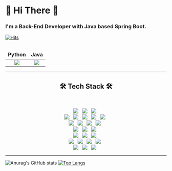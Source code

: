 # 👋 Hi There 👋

### I'm a Back-End Developer with Java based Spring Boot.


[![Hits](https://hits.seeyoufarm.com/api/count/incr/badge.svg?url=https%3A%2F%2Fgithub.com%2Fhyeonjun&count_bg=%231B61C2&title_bg=%23332020&icon=&icon_color=%23E7E7E7&title=hits&edge_flat=false)](https://hits.seeyoufarm.com)
<br><br>
<!--
**hyeonjun/hyeonjun** is a ✨ _special_ ✨ repository because its `README.md` (this file) appears on your GitHub profile.

Here are some ideas to get you started:

- 🔭 I’m currently working on ...
- 🌱 I’m currently learning ...
- 👯 I’m looking to collaborate on ...
- 🤔 I’m looking for help with ...
- 💬 Ask me about ...
- 📫 How to reach me: ...
- 😄 Pronouns: ...
- ⚡ Fun fact: ...
-->
<table align="center">
  <thead>
    <tr colspan="2" align="center">
      <td><strong>Python</strong></td>
      <td><strong>Java</strong></td>
    </tr>
  </thead>
  
  <tbody>
    <tr colspan="2" align="center">
      <td><img src="http://mazassumnida.wtf/api/v2/generate_badge?boj=zlel175&cache=c"></td>
      <td><img src="http://mazassumnida.wtf/api/v2/generate_badge?boj=zlxl175&cache=c"></td>
    </tr>
  </tbody>
</table>

---

<h2 align="center"><b>🛠 Tech Stack 🛠</b></h2>
</br>
<p align="center">
<img src="https://img.shields.io/badge/-Python-000000?style=flat&logo=Python"/></a> &nbsp
<img src="https://img.shields.io/badge/-Selenium-43B02A?style=flat&logo=Selenium"/></a> &nbsp
<img src="https://img.shields.io/badge/-BeatifulSoup-59666C?style=flat&logo=BeatifulSoup"/></a> &nbsp
<br>
<img src="https://img.shields.io/badge/-pandas-150458?style=flat&logo=pandas"/></a> &nbsp
<img src="https://img.shields.io/badge/-scikitlearn-F7931E?style=flat&logo=scikitlearn"/></a> &nbsp
<img src="https://img.shields.io/badge/-TensorFlow-FF6F00?style=flat&logo=TensorFlow"/></a> &nbsp
<img src="https://img.shields.io/badge/-Seaborn-AA0000?style=flat&logo=Seaborn"/></a> &nbsp
<img src="https://img.shields.io/badge/-Folium-77B829?style=flat&logo=Folium"/></a> &nbsp
<br>
<img src="https://img.shields.io/badge/-Java-007396?style=flat&logo=Java"/></a> &nbsp
<img src="https://img.shields.io/badge/-JavaScript-F7DF1E?style=flat&logo=JavaScript"/></a> &nbsp
<img src="https://img.shields.io/badge/-jQuery-0769AD?style=flat&logo=jQuery"/></a> &nbsp
<img src="https://img.shields.io/badge/-Perl-39457E?style=flat&logo=Perl"/></a> &nbsp
<br>
<img src="https://img.shields.io/badge/-MySQL-4479A1?style=flat&logo=MySQL"/></a> &nbsp
<img src="https://img.shields.io/badge/-MariaDB-003545?style=flat&logo=MariaDB"/></a> &nbsp
<img src="https://img.shields.io/badge/-Oracle-F80000?style=flat&logo=Oracle"/></a> &nbsp
<br>
<img src="https://img.shields.io/badge/-Linux-FCC624?style=flat&logo=Linux"/></a> &nbsp
<img src="https://img.shields.io/badge/-Nagios-41454A?style=flat&logo=Nagios"/></a> &nbsp
<img src="https://img.shields.io/badge/-Grafana-F46800?style=flat&logo=Grafana"/></a> &nbsp
<br>
<img src="https://img.shields.io/badge/-HTML5-E34F26?style=flat&logo=HTML5"/></a> &nbsp
<img src="https://img.shields.io/badge/-CSS3-1572B6?style=flat&logo=CSS3"/></a> &nbsp
<img src="https://img.shields.io/badge/-React-61DAFB?style=flat&logo=React"/></a> &nbsp
<img src="https://img.shields.io/badge/-AngularJS-E23237?style=flat&logo=AngularJS"/></a> &nbsp
<br>
<img src="https://img.shields.io/badge/-Django-092E20?style=flat&logo=Django"/></a> &nbsp
<img src="https://img.shields.io/badge/-Flask-092E20?style=flat&logo=Flask"/></a> &nbsp
<img src="https://img.shields.io/badge/-Spring Boot-6DB33F?style=flat&logo=Spring Boot"/></a> &nbsp


---


![Anurag's GitHub stats](https://github-readme-stats.vercel.app/api?username=hyeonjun&show_icons=true&theme=radical)
[![Top Langs](https://github-readme-stats.vercel.app/api/top-langs/?username=hyeonjun&layout=compact&show_icons=true&theme=radical)](https://github.com/anuraghazra/github-readme-stats)


<!--
<table align="center">
  <tr>
    <td colspan="2" align="center"><h2><strong>Python Coursera Certificates</strong></h2></td>
  </tr>
  <tr>
    <td><img src="https://user-images.githubusercontent.com/7258995/140607684-54f60e00-f487-4661-8941-a815228b870e.png" width="320" height="240" /></td>
    <td><img src="https://user-images.githubusercontent.com/7258995/140607695-355814a2-5b8d-4165-9f6b-301c47e9f8bc.png" width="320" height="240" /></td>
  </tr>
  <tr>
    <td colspan="2" align="center"><h2><strong>ML / DL Certificates</strong></h2></td>
  </tr>
  <tr>
    <td><img src="https://user-images.githubusercontent.com/7258995/140607630-45336507-40e9-41ca-8438-e0a03f1a73dd.png" width="320" height="240" /></td>
    <td><img src="https://user-images.githubusercontent.com/7258995/140607646-a30cfccc-9ac2-4468-85a8-14191d7db5e1.png" width="320" height="240" /></td>
  </tr>
</table>
-->
